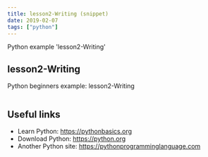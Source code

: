 ```yaml
---
title: lesson2-Writing (snippet)
date: 2019-02-07
tags: ["python"]
---
```

Python example 'lesson2-Writing'


## lesson2-Writing

Python beginners example: lesson2-Writing

```python


```

## Useful links

- Learn Python: https://pythonbasics.org
- Download Python: https://python.org
- Another Python site: https://pythonprogramminglanguage.com

